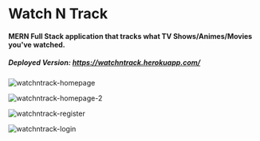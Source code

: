 # Watch N Track

#### MERN Full Stack application that tracks what TV Shows/Animes/Movies you've watched.

##### Deployed Version: https://watchntrack.herokuapp.com/

![watchntrack-homepage](https://user-images.githubusercontent.com/44681780/76716906-14c6a100-66ef-11ea-9ca9-0d24ac322218.jpg)

![watchntrack-homepage-2](https://user-images.githubusercontent.com/44681780/76716910-17c19180-66ef-11ea-9e1e-a42d2ad24c02.jpg)

![watchntrack-register](https://user-images.githubusercontent.com/44681780/76716912-185a2800-66ef-11ea-9a74-b73e853d4491.jpg)

![watchntrack-login](https://user-images.githubusercontent.com/44681780/76716911-17c19180-66ef-11ea-8471-32e274ff27b3.jpg)

